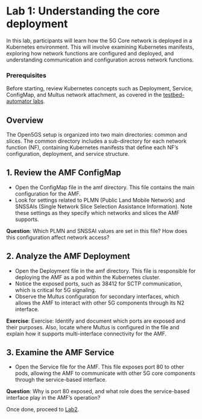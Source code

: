 # Lab 1: Understanding the core deployment

In this lab, participants will learn how the 5G Core network is deployed in a Kubernetes environment. This will involve examining Kubernetes manifests, exploring how network functions are configured and deployed, and understanding communication and configuration across network functions.

### Prerequisites
Before starting, review Kubernetes concepts such as Deployment, Service, ConfigMap, and Multus network attachment, as covered in the [testbed-automator labs](https://github.com/niloysh/testbed-automator/blob/main/labs/lab1/lab1.md).

## Overview

The Open5GS setup is organized into two main directories: common and slices. The common directory includes a sub-directory for each network function (NF), containing Kubernetes manifests that define each NF’s configuration, deployment, and service structure. 

## 1. Review the AMF ConfigMap
- Open the ConfigMap file in the amf directory. This file contains the main configuration for the AMF.
- Look for settings related to PLMN (Public Land Mobile Network) and SNSSAIs (Single Network Slice Selection Assistance Information). Note these settings as they specify which networks and slices the AMF supports.

**Question**: Which PLMN and SNSSAI values are set in this file? How does this configuration affect network access?

## 2. Analyze the AMF Deployment
- Open the Deployment file in the amf directory. This file is responsible for deploying the AMF as a pod within the Kubernetes cluster.
- Notice the exposed ports, such as 38412 for SCTP communication, which is critical for 5G signaling.
- Observe the Multus configuration for secondary interfaces, which allows the AMF to interact with other 5G components through its N2 interface.

**Exercise**: Exercise: Identify and document which ports are exposed and their purposes. Also, locate where Multus is configured in the file and explain how it supports multi-interface connectivity for the AMF.

## 3. Examine the AMF Service
- Open the Service file for the AMF. This file exposes port 80 to other pods, allowing the AMF to communicate with other 5G core components through the service-based interface.

**Question**: Why is port 80 exposed, and what role does the service-based interface play in the AMF’s operation?


Once done, proceed to [Lab2](../lab2/lab2.md).


